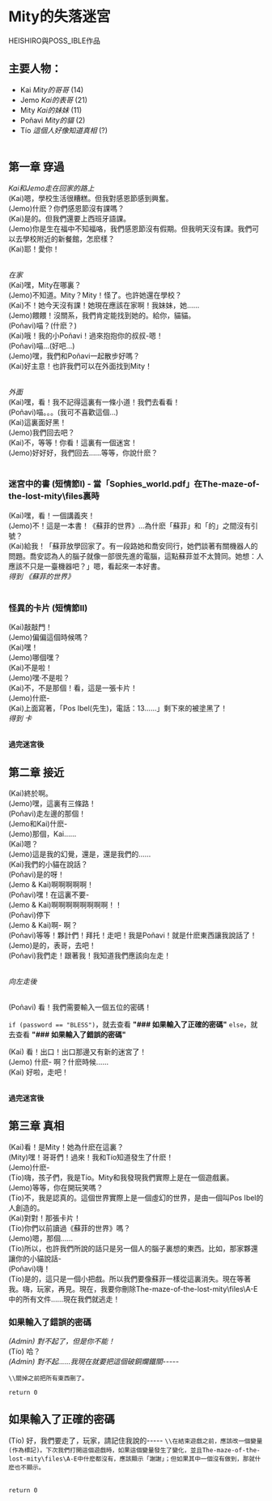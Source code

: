 # Mity的失落迷宮
HEISHIRO與POSS_IBLE作品

## 主要人物：
- Kai *Mity的哥哥* (14)<br>
- Jemo *Kai的表哥* (21)<br>
- Mity *Kai的妹妹* (11)<br>
- Poñavi *Mity的貓* (2)<br>
- Tío *這個人好像知道真相* (?)<br><br>

## 第一章 **穿過**
*Kai和Jemo走在回家的路上*<br>
(Kai)嗯，學校生活很糟糕。但我對感恩節感到興奮。<br>
(Jemo)什麽？你們感恩節沒有課嗎？<br>
(Kai)是的。但我們還要上西班牙語課。<br>
(Jemo)你是生在福中不知福咯，我們感恩節沒有假期。但我明天沒有課。我們可以去學校附近的新餐館，怎麽樣？<br>
(Kai)耶！愛你！<br><br>

*在家*<br>
(Kai)嘿，Mity在哪裏？<br>
(Jemo)不知道。Mity？Mity！怪了。也許她還在學校？<br>
(Kai)不！她今天沒有課！她現在應該在家啊！我妹妹，她……<br>
(Jemo)餵餵！沒關系，我們肯定能找到她的。給你，貓貓。<br>
(Poñavi)喵？(什麽？)<br>
(Kai)哦！我的小Poñavi！過來抱抱你的叔叔-嗯！<br>
(Poñavi)喵…(好吧…)<br>
(Jemo)嘿，我們和Poñavi一起散步好嗎？<br>
(Kai)好主意！也許我們可以在外面找到Mity！<br><br>

*外面*<br>
(Kai)嘿，看！我不記得這裏有一條小道！我們去看看！<br>
(Poñavi)喵。。。(我可不喜歡這個…)<br>
(Kai)這裏面好黑！<br>
(Jemo)我們回去吧？<br>
(Kai)不，等等！你看！這裏有一個迷宮！<br>
(Jemo)好好好，我們回去……等等，你說什麽？<br><br>

### 迷宮中的書 (短情節I) - 當「Sophies_world.pdf」在The-maze-of-the-lost-mity\files裏時
(Kai)嘿，看！一個講義夾！<br>
(Jemo)不！這是一本書！《蘇菲的世界》…為什麽「蘇菲」和「的」之間沒有引號？<br>
(Kai)給我！「蘇菲放學回家了。有一段路她和喬安同行，她們談著有關機器人的問題。喬安認為人的腦子就像一部很先進的電腦，這點蘇菲並不太贊同。她想：人應該不只是一臺機器吧？」嗯，看起來一本好書。<br>
*得到 《蘇菲的世界》*<br><br>

### 怪異的卡片 (短情節II)
(Kai)敲敲門！<br>
(Jemo)偏偏這個時候嗎？<br>
(Kai)嘿！<br>
(Jemo)哪個嘿？<br>
(Kai)不是啦！<br>
(Jemo)嘿·不是啦？<br>
(Kai)不，不是那個！看，這是一張卡片！<br>
(Jemo)什麽-<br>
(Kai)上面寫著，「Pos Ibel(先生)，電話：13……」剩下來的被塗黑了！<br>
*得到 卡*<br><br>

**過完迷宮後**<br>
## 第二章 **接近**
(Kai)終於啊。<br>
(Jemo)嘿，這裏有三條路！<br>
(Poñavi)走左邊的那個！<br>
(Jemo和Kai)什麽-<br>
(Jemo)那個，Kai……<br>
(Kai)嗯？<br>
(Jemo)這是我的幻覺，還是，還是我們的……<br>
(Kai)我們的小貓在說話？<br>
(Poñavi)是的呀！<br>
(Jemo & Kai)啊啊啊啊啊！<br>
(Poñavi)嘿！在這裏不要-<br>
(Jemo & Kai)啊啊啊啊啊啊啊啊！！<br>
(Poñavi)停下<br>
(Jemo & Kai)啊- 啊？<br>
(Poñavi)等等！夥計們！拜托！走吧！我是Poñavi！就是什麽東西讓我說話了！<br>
(Jemo)是的，表哥，去吧！<br>
(Poñavi)我們走！跟著我！我知道我們應該向左走！<br><br>

*向左走後*<br><br>

(Poñavi) 看！我們需要輸入一個五位的密碼！

`if (password == "BLESS")`，就去查看 **"### 如果輸入了正確的密碼"**
`else`，就去查看 **"### 如果輸入了錯誤的密碼"**


(Kai) 看！出口！出口那邊又有新的迷宮了！<br>
(Jemo) 什麽- 啊？什麽時候……<br>
(Kai) 好啦，走吧！<br><br>

**過完迷宮後**<br>
## 第三章 **真相**
(Kai)看！是Mity！她為什麽在這裏？<br>
(Mity)嘿！哥哥們！過來！我和Tío知道發生了什麽！<br>
(Jemo)什麽-<br>
(Tío)嗨，孩子們，我是Tío。Mity和我發現我們實際上是在一個遊戲裏。<br>
(Jemo)等等，你在開玩笑嗎？<br>
(Tío)不，我是認真的。這個世界實際上是一個虛幻的世界，是由一個叫Pos Ibel的人創造的。<br>
(Kai)對對！那張卡片！<br>
(Tío)你們以前讀過《蘇菲的世界》嗎？<br>
(Jemo)嗯，那個……<br>
(Tío)所以，也許我們所說的話只是另一個人的腦子裏想的東西。比如，那家夥還讓你的小貓說話-<br>
(Poñavi)嗨！<br>
(Tío)是的，這只是一個小把戲。所以我們要像蘇菲一樣從這裏消失。現在等著我。嗨，玩家，再見。現在，我要你刪除The-maze-of-the-lost-mity\files\A-E中的所有文件……現在我們就逃走！<br>

### 如果輸入了錯誤的密碼
*(Admin) 對不起了，但是你不能！*<br>
(Tío) 哈？<br>
*(Admin) 對不起……我現在就要把這個破銅爛鐵關-----*

`\\關掉之前把所有東西刪了。`

`return 0`

## 如果輸入了正確的密碼
(Tío) 好，我們要走了，玩家，請記住我說的-----
`\\在結束遊戲之前，應該改一個變量(作為標記)。下次我們打開這個遊戲時，如果這個變量發生了變化，並且The-maze-of-the-lost-mity\files\A-E中什麽都沒有，應該顯示「謝謝」；但如果其中一個沒有做到，那就什麽也不顯示。`<br><br>

`return 0`